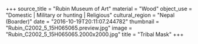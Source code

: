 +++
source_title = "Rubin Museum of Art"
material = "Wood"
object_use = "Domestic | Military or hunting | Religious"
cultural_region = "Nepal (Boarder)"
date = "2016-10-19T20:11:07.244782"
thumbnail = "Rubin_C2002_5_15H065065.preview.jpg"
image = "Rubin_C2002_5_15H065065.2000x2000.jpg"
title = "Tribal Mask"
+++
